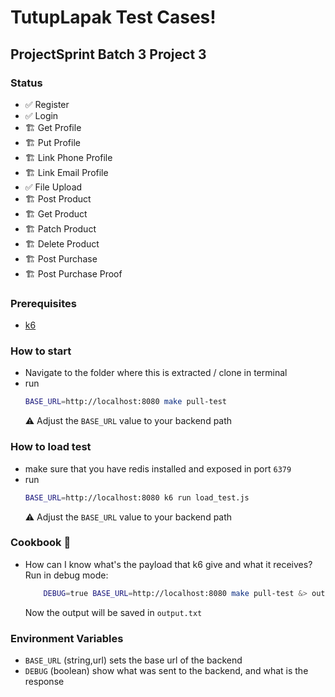 # TutupLapak Test Cases!
## ProjectSprint Batch 3 Project 3

### Status
- ✅ Register 
- ✅ Login 
- 🏗️ Get Profile 
- 🏗️ Put Profile 
- 🏗️ Link Phone Profile 
- 🏗️ Link Email Profile 
- ✅ File Upload
- 🏗️ Post Product 
- 🏗️ Get Product 
- 🏗️ Patch Product 
- 🏗️ Delete Product 
- 🏗️ Post Purchase 
- 🏗️ Post Purchase Proof 

### Prerequisites
- [ k6 ](https://k6.io/docs/get-started/installation/)

### How to start
- Navigate to the folder where this is extracted / clone in terminal
- run
    ```bash
    BASE_URL=http://localhost:8080 make pull-test
    ```
    ⚠️ Adjust the `BASE_URL` value to your backend path
### How to load test
- make sure that you have redis installed and exposed in port `6379`
- run
    ```bash
    BASE_URL=http://localhost:8080 k6 run load_test.js
    ```
    ⚠️ Adjust the `BASE_URL` value to your backend path
### Cookbook 🍳
- How can I know what's the payload that k6 give and what it receives? Run in debug mode:
    ```bash
        DEBUG=true BASE_URL=http://localhost:8080 make pull-test &> output.txt
   ```
   Now the output will be saved in `output.txt`

### Environment Variables
- `BASE_URL` (string,url) sets the base url of the backend
- `DEBUG` (boolean) show what was sent to the backend, and what is the response
